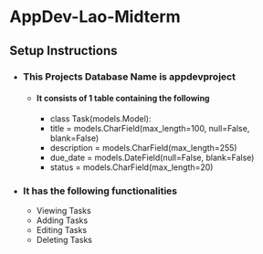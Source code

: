 # AppDev-Lao-Midterm
## Setup Instructions
- ### This Projects Database Name is appdevproject
  - #### It consists of 1 table containing the following
    - class Task(models.Model):
    - title = models.CharField(max_length=100, null=False, blank=False)
    - description = models.CharField(max_length=255)
    - due_date = models.DateField(null=False, blank=False)
    - status = models.CharField(max_length=20)
- ### It has the following functionalities
  - Viewing Tasks
  - Adding Tasks
  - Editing Tasks
  - Deleting Tasks
